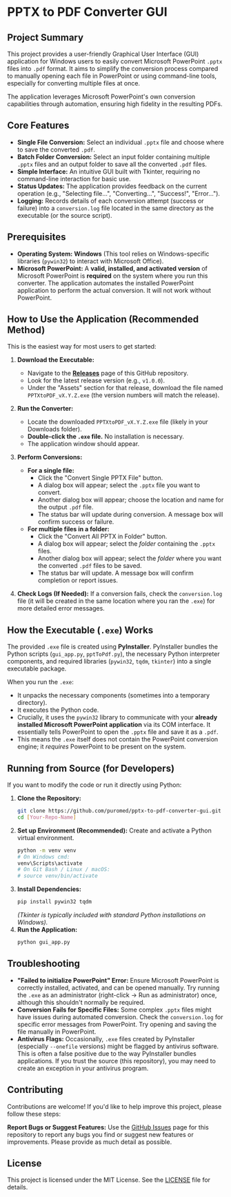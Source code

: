 # PPTX to PDF Converter GUI

## Project Summary

This project provides a user-friendly Graphical User Interface (GUI) application for Windows users to easily convert Microsoft PowerPoint `.pptx` files into `.pdf` format. It aims to simplify the conversion process compared to manually opening each file in PowerPoint or using command-line tools, especially for converting multiple files at once.

The application leverages Microsoft PowerPoint's own conversion capabilities through automation, ensuring high fidelity in the resulting PDFs.



## Core Features

*   **Single File Conversion:** Select an individual `.pptx` file and choose where to save the converted `.pdf`.
*   **Batch Folder Conversion:** Select an input folder containing multiple `.pptx` files and an output folder to save all the converted `.pdf` files.
*   **Simple Interface:** An intuitive GUI built with Tkinter, requiring no command-line interaction for basic use.
*   **Status Updates:** The application provides feedback on the current operation (e.g., "Selecting file...", "Converting...", "Success!", "Error...").
*   **Logging:** Records details of each conversion attempt (success or failure) into a `conversion.log` file located in the same directory as the executable (or the source script).

## Prerequisites

*   **Operating System:** **Windows** (This tool relies on Windows-specific libraries (`pywin32`) to interact with Microsoft Office).
*   **Microsoft PowerPoint:** A **valid, installed, and activated version** of Microsoft PowerPoint is **required** on the system where you run this converter. The application automates the installed PowerPoint application to perform the actual conversion. It will not work without PowerPoint.

## How to Use the Application (Recommended Method)

This is the easiest way for most users to get started:

1.  **Download the Executable:**
    *   Navigate to the [**Releases**](https://github.com/puromed/pptx-to-pdf-converter-gui/releases/tag/v1.0.0) page of this GitHub repository.
    *   Look for the latest release version (e.g., `v1.0.0`).
    *   Under the "Assets" section for that release, download the file named `PPTXtoPDF_vX.Y.Z.exe` (the version numbers will match the release).

2.  **Run the Converter:**
    *   Locate the downloaded `PPTXtoPDF_vX.Y.Z.exe` file (likely in your Downloads folder).
    *   **Double-click the `.exe` file.** No installation is necessary.
    *   The application window should appear.

3.  **Perform Conversions:**
    *   **For a single file:**
        *   Click the "Convert Single PPTX File" button.
        *   A dialog box will appear; select the `.pptx` file you want to convert.
        *   Another dialog box will appear; choose the location and name for the output `.pdf` file.
        *   The status bar will update during conversion. A message box will confirm success or failure.
    *   **For multiple files in a folder:**
        *   Click the "Convert All PPTX in Folder" button.
        *   A dialog box will appear; select the *folder* containing the `.pptx` files.
        *   Another dialog box will appear; select the *folder* where you want the converted `.pdf` files to be saved.
        *   The status bar will update. A message box will confirm completion or report issues.

4.  **Check Logs (If Needed):** If a conversion fails, check the `conversion.log` file (it will be created in the same location where you ran the `.exe`) for more detailed error messages.

## How the Executable (`.exe`) Works

The provided `.exe` file is created using **PyInstaller**. PyInstaller bundles the Python scripts (`gui_app.py`, `pptToPdf.py`), the necessary Python interpreter components, and required libraries (`pywin32`, `tqdm`, `tkinter`) into a single executable package.

When you run the `.exe`:
*   It unpacks the necessary components (sometimes into a temporary directory).
*   It executes the Python code.
*   Crucially, it uses the `pywin32` library to communicate with your **already installed Microsoft PowerPoint application** via its COM interface. It essentially tells PowerPoint to open the `.pptx` file and save it as a `.pdf`.
*   This means the `.exe` itself does not contain the PowerPoint conversion engine; it *requires* PowerPoint to be present on the system.

## Running from Source (for Developers)

If you want to modify the code or run it directly using Python:

1.  **Clone the Repository:**
    ```bash
    git clone https://github.com/puromed/pptx-to-pdf-converter-gui.git
    cd [Your-Repo-Name]
    ```
2.  **Set up Environment (Recommended):** Create and activate a Python virtual environment.
    ```bash
    python -m venv venv
    # On Windows cmd:
    venv\Scripts\activate
    # On Git Bash / Linux / macOS:
    # source venv/bin/activate
    ```
3.  **Install Dependencies:**
    ```bash
    pip install pywin32 tqdm
    ```
    *(Tkinter is typically included with standard Python installations on Windows).*
4.  **Run the Application:**
    ```bash
    python gui_app.py
    ```

## Troubleshooting

*   **"Failed to initialize PowerPoint" Error:** Ensure Microsoft PowerPoint is correctly installed, activated, and can be opened manually. Try running the `.exe` as an administrator (right-click -> Run as administrator) once, although this shouldn't normally be required.
*   **Conversion Fails for Specific Files:** Some complex `.pptx` files might have issues during automated conversion. Check the `conversion.log` for specific error messages from PowerPoint. Try opening and saving the file manually in PowerPoint.
*   **Antivirus Flags:** Occasionally, `.exe` files created by PyInstaller (especially `--onefile` versions) might be flagged by antivirus software. This is often a false positive due to the way PyInstaller bundles applications. If you trust the source (this repository), you may need to create an exception in your antivirus program.


## Contributing

Contributions are welcome! If you'd like to help improve this project, please follow these steps:

  **Report Bugs or Suggest Features:** Use the [GitHub Issues](https://github.com/puromed/pptx-to-pdf-converter-gui/issues) page for this repository to report any bugs you find or suggest new features or improvements. Please provide as much detail as possible.


## License

This project is licensed under the MIT License. See the [LICENSE](LICENSE) file for details.
